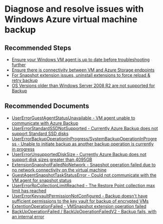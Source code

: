 <properties
	pageTitle="Diagnose and resolve issues with Windows Azure virtual machine backup"
	description="Diagnose and resolve issues with Windows Azure virtual machine backup"
	service="microsoft.recoveryservices"
	resource="vaults"
	authors="srinathv"
	ms.author="srinathv"
	displayOrder="24"
	selfHelpType="generic"
	supportTopicIds=""
	resourceTags=""
	productPesIds=""
	cloudEnvironments="MoonCake"
	articleId="azurebackup-iaaswin-backup-mooncake"
	ownershipId="Compute_SiteRecovery"
/>

# Diagnose and resolve issues with Windows Azure virtual machine backup

## **Recommended Steps**

- [Ensure your Windows VM agent is up to date before troubleshooting further](https://docs.azure.cn/virtual-machines/extensions/agent-windows#manual-installation)
- [Ensure there is connectivity between VM and Azure Storage endpoints](https://docs.azure.cn/backup/backup-azure-troubleshoot-vm-backup-fails-snapshot-timeout#the-vm-has-no-internet-access)
- [For Snapshot extension issues, uninstall extensions to force reload & retry backup](https://docs.azure.cn/backup/backup-azure-troubleshoot-vm-backup-fails-snapshot-timeout#the-backup-extension-fails-to-update-or-load)
- [OS Versions older than Windows Server 2008 R2 are not supported for Backup](https://docs.azure.cn/backup/backup-support-matrix-iaas#operating-system-support-windows)

## **Recommended Documents**

- [UserErrorGuestAgentStatusUnavailable - VM agent unable to communicate with Azure Backup](https://docs.azure.cn/backup/backup-azure-troubleshoot-vm-backup-fails-snapshot-timeout#UserErrorGuestAgentStatusUnavailable-vm-agent-unable-to-communicate-with-azure-backup)
- [UserErrorStandardSSDNotSupported - Currently Azure Backup does not support Standard SSD disks](https://docs.azure.cn/backup/backup-azure-troubleshoot-vm-backup-fails-snapshot-timeout#usererrorstandardssdnotsupported---currently-azure-backup-does-not-support-standard-ssd-disks)
- [UserErrorBackupOperationInProgress/SystemBackupOperationInProgress - Unable to initiate backup as another backup operation is currently in progress](https://docs.azure.cn/backup/backup-azure-troubleshoot-vm-backup-fails-snapshot-timeout#usererrorbackupoperationinprogress---unable-to-initiate-backup-as-another-backup-operation-is-currently-in-progress)
- [UserErrorUnsupportedDiskSize - Currently Azure Backup does not support disk sizes greater than 4095GB](https://docs.azure.cn/backup/backup-azure-troubleshoot-vm-backup-fails-snapshot-timeout#usererrorunsupporteddisksize---currently-azure-backup-does-not-support-disk-sizes-greater-than-1023gb)
- [ExtensionSnapshotFailedNoNetwork - Snapshot operation failed due to no network connectivity on the virtual machine](https://docs.azure.cn/backup/backup-azure-troubleshoot-vm-backup-fails-snapshot-timeout#ExtensionSnapshotFailedNoNetwork-snapshot-operation-failed-due-to-no-network-connectivity-on-the-virtual-machine)
- [GuestAgentSnapshotTaskStatusError - Could not communicate with the VM agent for snapshot status](https://docs.azure.cn/backup/backup-azure-troubleshoot-vm-backup-fails-snapshot-timeout#guestagentsnapshottaskstatuserror---could-not-communicate-with-the-vm-agent-for-snapshot-status)
- [UserErrorRpCollectionLimitReached - The Restore Point collection max limit has reached](https://docs.azure.cn/backup/backup-azure-troubleshoot-vm-backup-fails-snapshot-timeout#usererrorrpcollectionlimitreached---the-restore-point-collection-max-limit-has-reached)
- [UserErrorKeyvaultPermissionNotConfigured - Backup doesn't have sufficient permissions to the key vault for backup of encrypted VMs](https://docs.azure.cn/backup/backup-azure-vms-encryption#troubleshooting-errors)
- [ExtentionOperationFailed - VMSnapshot extension operation failed](https://docs.azure.cn/backup/backup-azure-troubleshoot-vm-backup-fails-snapshot-timeout#ExtensionOperationFailed-vmsnapshot-extension-operation-failed)
- [BackUpOperationFailed / BackUpOperationFailedV2 - Backup fails, with an internal error](https://docs.azure.cn/backup/backup-azure-troubleshoot-vm-backup-fails-snapshot-timeout#backupoperationfailed--backupoperationfailedv2---backup-fails-with-an-internal-error)
